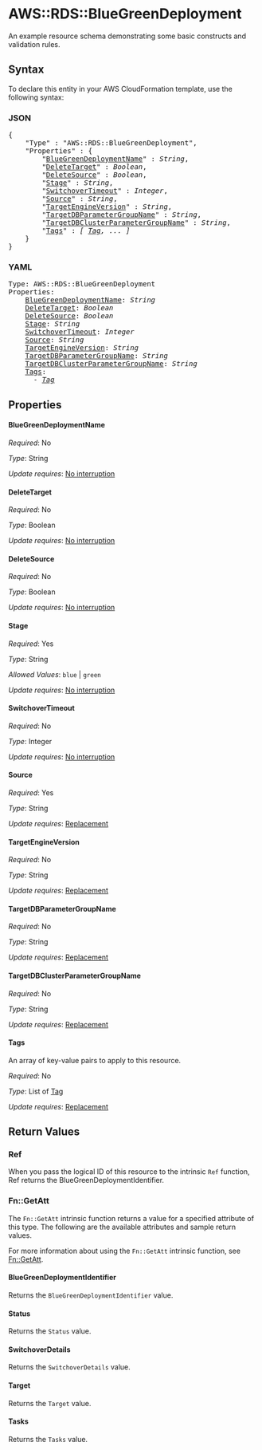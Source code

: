 # AWS::RDS::BlueGreenDeployment

An example resource schema demonstrating some basic constructs and validation rules.

## Syntax

To declare this entity in your AWS CloudFormation template, use the following syntax:

### JSON

<pre>
{
    "Type" : "AWS::RDS::BlueGreenDeployment",
    "Properties" : {
        "<a href="#bluegreendeploymentname" title="BlueGreenDeploymentName">BlueGreenDeploymentName</a>" : <i>String</i>,
        "<a href="#deletetarget" title="DeleteTarget">DeleteTarget</a>" : <i>Boolean</i>,
        "<a href="#deletesource" title="DeleteSource">DeleteSource</a>" : <i>Boolean</i>,
        "<a href="#stage" title="Stage">Stage</a>" : <i>String</i>,
        "<a href="#switchovertimeout" title="SwitchoverTimeout">SwitchoverTimeout</a>" : <i>Integer</i>,
        "<a href="#source" title="Source">Source</a>" : <i>String</i>,
        "<a href="#targetengineversion" title="TargetEngineVersion">TargetEngineVersion</a>" : <i>String</i>,
        "<a href="#targetdbparametergroupname" title="TargetDBParameterGroupName">TargetDBParameterGroupName</a>" : <i>String</i>,
        "<a href="#targetdbclusterparametergroupname" title="TargetDBClusterParameterGroupName">TargetDBClusterParameterGroupName</a>" : <i>String</i>,
        "<a href="#tags" title="Tags">Tags</a>" : <i>[ <a href="tag.md">Tag</a>, ... ]</i>
    }
}
</pre>

### YAML

<pre>
Type: AWS::RDS::BlueGreenDeployment
Properties:
    <a href="#bluegreendeploymentname" title="BlueGreenDeploymentName">BlueGreenDeploymentName</a>: <i>String</i>
    <a href="#deletetarget" title="DeleteTarget">DeleteTarget</a>: <i>Boolean</i>
    <a href="#deletesource" title="DeleteSource">DeleteSource</a>: <i>Boolean</i>
    <a href="#stage" title="Stage">Stage</a>: <i>String</i>
    <a href="#switchovertimeout" title="SwitchoverTimeout">SwitchoverTimeout</a>: <i>Integer</i>
    <a href="#source" title="Source">Source</a>: <i>String</i>
    <a href="#targetengineversion" title="TargetEngineVersion">TargetEngineVersion</a>: <i>String</i>
    <a href="#targetdbparametergroupname" title="TargetDBParameterGroupName">TargetDBParameterGroupName</a>: <i>String</i>
    <a href="#targetdbclusterparametergroupname" title="TargetDBClusterParameterGroupName">TargetDBClusterParameterGroupName</a>: <i>String</i>
    <a href="#tags" title="Tags">Tags</a>: <i>
      - <a href="tag.md">Tag</a></i>
</pre>

## Properties

#### BlueGreenDeploymentName

_Required_: No

_Type_: String

_Update requires_: [No interruption](https://docs.aws.amazon.com/AWSCloudFormation/latest/UserGuide/using-cfn-updating-stacks-update-behaviors.html#update-no-interrupt)

#### DeleteTarget

_Required_: No

_Type_: Boolean

_Update requires_: [No interruption](https://docs.aws.amazon.com/AWSCloudFormation/latest/UserGuide/using-cfn-updating-stacks-update-behaviors.html#update-no-interrupt)

#### DeleteSource

_Required_: No

_Type_: Boolean

_Update requires_: [No interruption](https://docs.aws.amazon.com/AWSCloudFormation/latest/UserGuide/using-cfn-updating-stacks-update-behaviors.html#update-no-interrupt)

#### Stage

_Required_: Yes

_Type_: String

_Allowed Values_: <code>blue</code> | <code>green</code>

_Update requires_: [No interruption](https://docs.aws.amazon.com/AWSCloudFormation/latest/UserGuide/using-cfn-updating-stacks-update-behaviors.html#update-no-interrupt)

#### SwitchoverTimeout

_Required_: No

_Type_: Integer

_Update requires_: [No interruption](https://docs.aws.amazon.com/AWSCloudFormation/latest/UserGuide/using-cfn-updating-stacks-update-behaviors.html#update-no-interrupt)

#### Source

_Required_: Yes

_Type_: String

_Update requires_: [Replacement](https://docs.aws.amazon.com/AWSCloudFormation/latest/UserGuide/using-cfn-updating-stacks-update-behaviors.html#update-replacement)

#### TargetEngineVersion

_Required_: No

_Type_: String

_Update requires_: [Replacement](https://docs.aws.amazon.com/AWSCloudFormation/latest/UserGuide/using-cfn-updating-stacks-update-behaviors.html#update-replacement)

#### TargetDBParameterGroupName

_Required_: No

_Type_: String

_Update requires_: [Replacement](https://docs.aws.amazon.com/AWSCloudFormation/latest/UserGuide/using-cfn-updating-stacks-update-behaviors.html#update-replacement)

#### TargetDBClusterParameterGroupName

_Required_: No

_Type_: String

_Update requires_: [Replacement](https://docs.aws.amazon.com/AWSCloudFormation/latest/UserGuide/using-cfn-updating-stacks-update-behaviors.html#update-replacement)

#### Tags

An array of key-value pairs to apply to this resource.

_Required_: No

_Type_: List of <a href="tag.md">Tag</a>

_Update requires_: [Replacement](https://docs.aws.amazon.com/AWSCloudFormation/latest/UserGuide/using-cfn-updating-stacks-update-behaviors.html#update-replacement)

## Return Values

### Ref

When you pass the logical ID of this resource to the intrinsic `Ref` function, Ref returns the BlueGreenDeploymentIdentifier.

### Fn::GetAtt

The `Fn::GetAtt` intrinsic function returns a value for a specified attribute of this type. The following are the available attributes and sample return values.

For more information about using the `Fn::GetAtt` intrinsic function, see [Fn::GetAtt](https://docs.aws.amazon.com/AWSCloudFormation/latest/UserGuide/intrinsic-function-reference-getatt.html).

#### BlueGreenDeploymentIdentifier

Returns the <code>BlueGreenDeploymentIdentifier</code> value.

#### Status

Returns the <code>Status</code> value.

#### SwitchoverDetails

Returns the <code>SwitchoverDetails</code> value.

#### Target

Returns the <code>Target</code> value.

#### Tasks

Returns the <code>Tasks</code> value.
